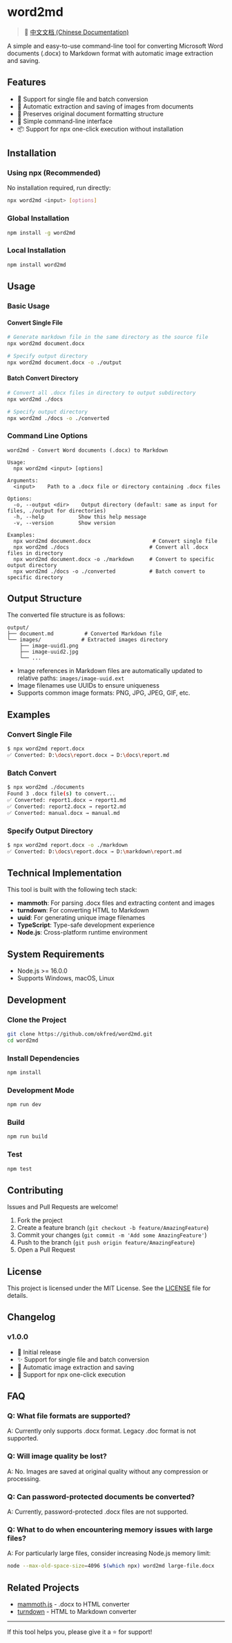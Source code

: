 # word2md

> 📖 [中文文档 (Chinese Documentation)](https://github.com/OKFred/word2md/blob/master/README_zhCN.md)

A simple and easy-to-use command-line tool for converting Microsoft Word documents (.docx) to Markdown format with automatic image extraction and saving.

## Features

- 🚀 Support for single file and batch conversion
- 📸 Automatic extraction and saving of images from documents
- 📝 Preserves original document formatting structure
- 🎯 Simple command-line interface
- 📦 Support for npx one-click execution without installation

## Installation

### Using npx (Recommended)
No installation required, run directly:
```bash
npx word2md <input> [options]
```

### Global Installation
```bash
npm install -g word2md
```

### Local Installation
```bash
npm install word2md
```

## Usage

### Basic Usage

#### Convert Single File
```bash
# Generate markdown file in the same directory as the source file
npx word2md document.docx

# Specify output directory
npx word2md document.docx -o ./output
```

#### Batch Convert Directory
```bash
# Convert all .docx files in directory to output subdirectory
npx word2md ./docs

# Specify output directory
npx word2md ./docs -o ./converted
```

### Command Line Options

```
word2md - Convert Word documents (.docx) to Markdown

Usage:
  npx word2md <input> [options]

Arguments:
  <input>    Path to a .docx file or directory containing .docx files

Options:
  -o, --output <dir>    Output directory (default: same as input for files, ./output for directories)
  -h, --help           Show this help message
  -v, --version        Show version

Examples:
  npx word2md document.docx                    # Convert single file
  npx word2md ./docs                          # Convert all .docx files in directory
  npx word2md document.docx -o ./markdown     # Convert to specific output directory
  npx word2md ./docs -o ./converted           # Batch convert to specific directory
```

## Output Structure

The converted file structure is as follows:

```
output/
├── document.md          # Converted Markdown file
└── images/             # Extracted images directory
    ├── image-uuid1.png
    ├── image-uuid2.jpg
    └── ...
```

- Image references in Markdown files are automatically updated to relative paths: `images/image-uuid.ext`
- Image filenames use UUIDs to ensure uniqueness
- Supports common image formats: PNG, JPG, JPEG, GIF, etc.

## Examples

### Convert Single File
```bash
$ npx word2md report.docx
✅ Converted: D:\docs\report.docx → D:\docs\report.md
```

### Batch Convert
```bash
$ npx word2md ./documents
Found 3 .docx file(s) to convert...
✅ Converted: report1.docx → report1.md
✅ Converted: report2.docx → report2.md
✅ Converted: manual.docx → manual.md
```

### Specify Output Directory
```bash
$ npx word2md report.docx -o ./markdown
✅ Converted: D:\docs\report.docx → D:\markdown\report.md
```

## Technical Implementation

This tool is built with the following tech stack:

- **mammoth**: For parsing .docx files and extracting content and images
- **turndown**: For converting HTML to Markdown
- **uuid**: For generating unique image filenames
- **TypeScript**: Type-safe development experience
- **Node.js**: Cross-platform runtime environment

## System Requirements

- Node.js >= 16.0.0
- Supports Windows, macOS, Linux

## Development

### Clone the Project
```bash
git clone https://github.com/okfred/word2md.git
cd word2md
```

### Install Dependencies
```bash
npm install
```

### Development Mode
```bash
npm run dev
```

### Build
```bash
npm run build
```

### Test
```bash
npm test
```

## Contributing

Issues and Pull Requests are welcome!

1. Fork the project
2. Create a feature branch (`git checkout -b feature/AmazingFeature`)
3. Commit your changes (`git commit -m 'Add some AmazingFeature'`)
4. Push to the branch (`git push origin feature/AmazingFeature`)
5. Open a Pull Request

## License

This project is licensed under the MIT License. See the [LICENSE](LICENSE) file for details.

## Changelog

### v1.0.0
- 🎉 Initial release
- ✨ Support for single file and batch conversion
- 📸 Automatic image extraction and saving
- 🚀 Support for npx one-click execution

## FAQ

### Q: What file formats are supported?
A: Currently only supports .docx format. Legacy .doc format is not supported.

### Q: Will image quality be lost?
A: No. Images are saved at original quality without any compression or processing.

### Q: Can password-protected documents be converted?
A: Currently, password-protected .docx files are not supported.

### Q: What to do when encountering memory issues with large files?
A: For particularly large files, consider increasing Node.js memory limit:
```bash
node --max-old-space-size=4096 $(which npx) word2md large-file.docx
```

## Related Projects

- [mammoth.js](https://github.com/mwilliamson/mammoth.js) - .docx to HTML converter
- [turndown](https://github.com/domchristie/turndown) - HTML to Markdown converter

---

If this tool helps you, please give it a ⭐️ for support!
